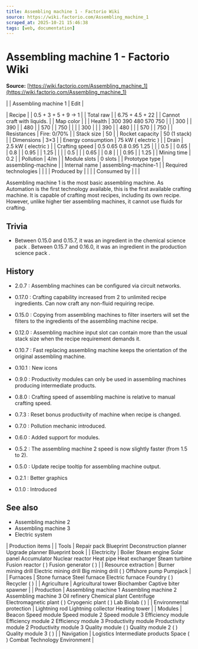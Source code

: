```yaml
---
title: Assembling machine 1 - Factorio Wiki
source: https://wiki.factorio.com/Assembling_machine_1
scraped_at: 2025-10-21 15:46:38
tags: [web, documentation]
---
```


# Assembling machine 1 - Factorio Wiki

**Source:** [https://wiki.factorio.com/Assembling_machine_1](https://wiki.factorio.com/Assembling_machine_1)


|  | Assembling machine 1 | Edit |

| Recipe |
| 0.5 + 3 + 5 + 9 → 1 |
| Total raw |
| 6.75 + 4.5 + 22 |
| Cannot craft with liquids. |
| Map color |  |
| Health | 300 390 480 570 750 |  |  | 300 |  | 390 |  | 480 |  | 570 |  | 750 |
|  |  | 300 |
|  | 390 |  | 480 |
|  | 570 |  | 750 |
| Resistances | Fire: 0/70% |
| Stack size | 50 |
| Rocket capacity | 50 (1 stack) |
| Dimensions | 3×3 |
| Energy consumption | 75 kW ( electric ) |
| Drain | 2.5 kW ( electric ) |
| Crafting speed | 0.5 0.65 0.8 0.95 1.25 |  |  | 0.5 |  | 0.65 |  | 0.8 |  | 0.95 |  | 1.25 |
|  |  | 0.5 |
|  | 0.65 |  | 0.8 |
|  | 0.95 |  | 1.25 |
| Mining time | 0.2 |
| Pollution | 4/m |
| Module slots | 0 slots |
| Prototype type | assembling-machine |
| Internal name | assembling-machine-1 |
| Required technologies |
|  |
| Produced by |
|  |
| Consumed by |
|  |

Assembling machine 1 is the most basic assembling machine. As Automation is the first technology available, this is the first available crafting machine. It is capable of crafting most recipes, including its own recipe. However, unlike higher tier assembling machines, it cannot use fluids for crafting.

## Trivia

- Between 0.15.0 and 0.15.7, it was an ingredient in the chemical science pack . Between 0.15.7 and 0.16.0, it was an ingredient in the production science pack .

## History

- 2.0.7 : Assembling machines can be configured via circuit networks.

- 0.17.0 : Crafting capability increased from 2 to unlimited recipe ingredients. Can now craft any non-fluid requiring recipe.

- 0.15.0 : Copying from assembling machines to filter inserters will set the filters to the ingredients of the assembling machine recipe.

- 0.12.0 : Assembling machine input slot can contain more than the usual stack size when the recipe requirement demands it.

- 0.10.7 : Fast replacing assembling machine keeps the orientation of the original assembling machine.

- 0.10.1 : New icons

- 0.9.0 : Productivity modules can only be used in assembling machines producing intermediate products.

- 0.8.0 : Crafting speed of assembling machine is relative to manual crafting speed.

- 0.7.3 : Reset bonus productivity of machine when recipe is changed.

- 0.7.0 : Pollution mechanic introduced.

- 0.6.0 : Added support for modules.

- 0.5.2 : The assembling machine 2 speed is now slightly faster (from 1.5 to 2).

- 0.5.0 : Update recipe tooltip for assembling machine output.

- 0.2.1 : Better graphics

- 0.1.0 : Introduced

## See also

- Assembling machine 2
- Assembling machine 3
- Electric system

| Production items |
| Tools | Repair pack Blueprint Deconstruction planner Upgrade planner Blueprint book |
| Electricity | Boiler Steam engine Solar panel Accumulator Nuclear reactor Heat pipe Heat exchanger Steam turbine Fusion reactor ( ) Fusion generator ( ) |
| Resource extraction | Burner mining drill Electric mining drill Big mining drill ( ) Offshore pump Pumpjack |
| Furnaces | Stone furnace Steel furnace Electric furnace Foundry ( ) Recycler ( ) |
| Agriculture | Agricultural tower Biochamber Captive biter spawner |
| Production | Assembling machine 1 Assembling machine 2 Assembling machine 3 Oil refinery Chemical plant Centrifuge Electromagnetic plant ( ) Cryogenic plant ( ) Lab Biolab ( ) |
| Environmental protection | Lightning rod Lightning collector Heating tower |
| Modules | Beacon Speed module Speed module 2 Speed module 3 Efficiency module Efficiency module 2 Efficiency module 3 Productivity module Productivity module 2 Productivity module 3 Quality module ( ) Quality module 2 ( ) Quality module 3 ( ) |
| Navigation | Logistics Intermediate products Space ( ) Combat Technology Environment |
